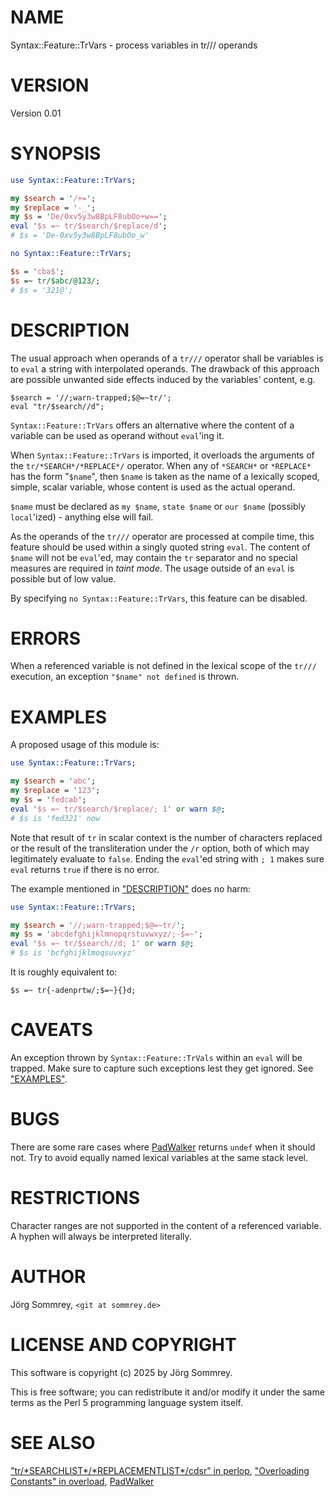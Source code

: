 # NAME

Syntax::Feature::TrVars - process variables in tr/// operands

# VERSION

Version 0.01

# SYNOPSIS

```perl
use Syntax::Feature::TrVars;

my $search = '/+=';
my $replace = '-_';
my $s = 'De/0xv5y3w8BpLF8ubOo+w==';
eval '$s =~ tr/$search/$replace/d';
# $s = 'De-0xv5y3w8BpLF8ubOo_w'

no Syntax::Feature::TrVars;

$s = 'cba$';
$s =~ tr/$abc/@123/;
# $s = '321@';
```

# DESCRIPTION

The usual approach when operands of a `tr///` operator shall be
variables is to `eval` a string with interpolated operands.
The drawback of this approach are possible unwanted side effects induced
by the variables' content, e.g.

```
$search = '//;warn-trapped;$@=~tr/';
eval "tr/$search//d";
```

`Syntax::Feature::TrVars` offers an alternative where the content of a
variable can be used as operand without `eval`'ing it. 

When `Syntax::Feature::TrVars` is imported, it overloads the arguments
of the `tr/*SEARCH*/*REPLACE*/` operator.
When any of `*SEARCH*` or `*REPLACE*` has the form "`$name`",
then `$name` is taken as the name of a lexically scoped, simple,
scalar variable, whose content is used as the actual operand.

`$name` must be declared as `my $name`, `state $name` or `our $name`
(possibly `local`'ized) - anything else will fail.

As the operands of the `tr///` operator are processed at compile time,
this feature should be used within a singly quoted string `eval`.
The content of `$name` will not be `eval`'ed, may contain the `tr`
separator and no special measures are required in _taint mode_.
The usage outside of an `eval` is possible but of low value.

By specifying `no Syntax::Feature::TrVars`, this feature can be
disabled.

# ERRORS

When a referenced variable is not defined in the lexical scope of the
`tr///` execution, an exception `"$name" not defined` is thrown.

# EXAMPLES

A proposed usage of this module is:

```perl
use Syntax::Feature::TrVars;

my $search = 'abc';
my $replace = '123';
my $s = 'fedcab';
eval '$s =~ tr/$search/$replace/; 1' or warn $@;
# $s is 'fed321' now
```

Note that result of `tr` in scalar context is the number of characters
replaced or the result of the transliteration under the `/r` option,
both of which may legitimately evaluate to `false`.
Ending the `eval`'ed string with `; 1` makes sure `eval` returns
`true` if there is no error.

The example mentioned in ["DESCRIPTION"](#description) does no harm:

```perl
use Syntax::Feature::TrVars;

my $search = '//;warn-trapped;$@=~tr/';
my $s = 'abcdefghijklmnopqrstuvwxyz/;-$=~';
eval '$s =~ tr/$search//d; 1' or warn $@;
# $s is 'bcfghijklmoqsuvxyz'
```

It is roughly equivalent to:

```
$s =~ tr{-adenprtw/;$=~}{}d;
```

# CAVEATS

An exception thrown by `Syntax::Feature::TrVals` within an `eval` will
be trapped.
Make sure to capture such exceptions lest they get ignored.
See ["EXAMPLES"](#examples).

# BUGS

There are some rare cases where [PadWalker](https://metacpan.org/pod/PadWalker) returns `undef` when
it should not.
Try to avoid equally named lexical variables at the same stack level.

# RESTRICTIONS

Character ranges are not supported in the content of a referenced variable.
A hyphen will always be interpreted literally.

# AUTHOR

Jörg Sommrey, `<git at sommrey.de>`

# LICENSE AND COPYRIGHT

This software is copyright (c) 2025 by Jörg Sommrey.

This is free software; you can redistribute it and/or modify it under
the same terms as the Perl 5 programming language system itself.

# SEE ALSO

["tr/\*SEARCHLIST\*/\*REPLACEMENTLIST\*/cdsr" in perlop](https://metacpan.org/pod/perlop#tr-SEARCHLIST-REPLACEMENTLIST-cdsr),
["Overloading Constants" in overload](https://metacpan.org/pod/overload#Overloading-Constants),
[PadWalker](https://metacpan.org/pod/PadWalker)
